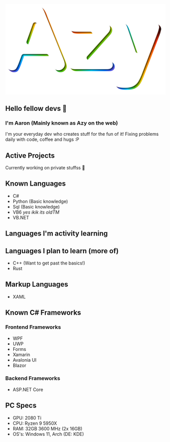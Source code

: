 ![](name.svg)
## Hello fellow devs 👋
### I'm Aaron (Mainly known as Azy on the web)
I'm your everyday dev who creates stuff for the fun of it! Fixing problems daily with code, coffee and hugs :P

## Active Projects
Currently working on private stuffss 🤫

## Known Languages
* C#
* Python (Basic knowledge)
* Sql (Basic knowledge)
* VB6 *yes ikik its oldTM*
* VB.NET

## Languages I'm activity learning

## Languages I plan to learn (more of)
* C++ (Want to get past the basics!)
* Rust

## Markup Languages
* XAML

## Known C# Frameworks
### Frontend Frameworks
* WPF
* UWP
* Forms
* Xamarin
* Avalonia UI
* Blazor
### Backend Frameworks
* ASP.NET Core

## PC Specs
* GPU: 2080 Ti
* CPU: Ryzen 9 5950X
* RAM: 32GB 3600 MHz (2x 16GB)
* OS's: Windows 11, Arch (DE: KDE)

<!--Add more to this soon:tm:-->
